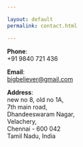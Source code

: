 ```yaml
---

layout: default
permalink: contact.html

---
```


__Phone__:  
+91 9840 721 436  

__Email__:   
bigbeliever@gmail.com  

__Address__:  
new no 8, old no 1A,  
7th main road,  
Dhandeeswaram Nagar,  
Velachery,  
Chennai - 600 042  
Tamil Nadu, India   